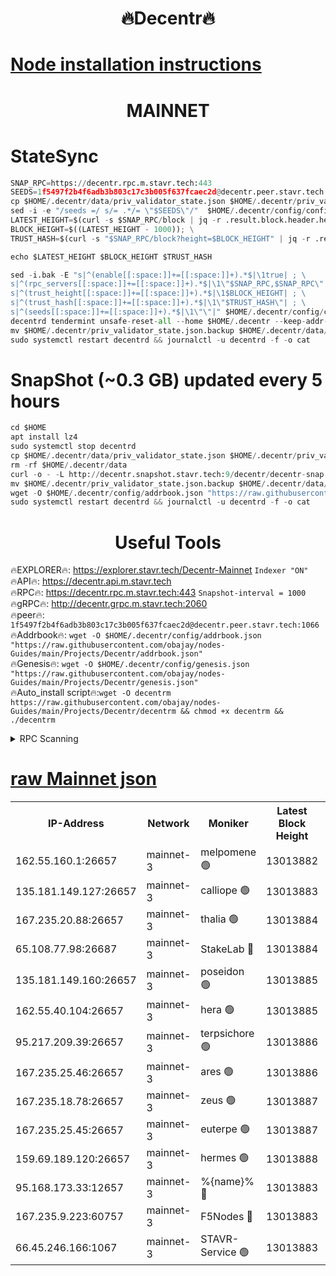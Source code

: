 <h1 align="center"> 🔥Decentr🔥</h1>

[Node installation instructions](https://github.com/obajay/nodes-Guides/tree/main/Projects/Decentr)
=
<h1 align="center"> MAINNET</h1>

# StateSync
```python
SNAP_RPC=https://decentr.rpc.m.stavr.tech:443
SEEDS=1f5497f2b4f6adb3b803c17c3b005f637fcaec2d@decentr.peer.stavr.tech:1066
cp $HOME/.decentr/data/priv_validator_state.json $HOME/.decentr/priv_validator_state.json.backup
sed -i -e "/seeds =/ s/= .*/= \"$SEEDS\"/"  $HOME/.decentr/config/config.toml
LATEST_HEIGHT=$(curl -s $SNAP_RPC/block | jq -r .result.block.header.height); \
BLOCK_HEIGHT=$((LATEST_HEIGHT - 1000)); \
TRUST_HASH=$(curl -s "$SNAP_RPC/block?height=$BLOCK_HEIGHT" | jq -r .result.block_id.hash)

echo $LATEST_HEIGHT $BLOCK_HEIGHT $TRUST_HASH

sed -i.bak -E "s|^(enable[[:space:]]+=[[:space:]]+).*$|\1true| ; \
s|^(rpc_servers[[:space:]]+=[[:space:]]+).*$|\1\"$SNAP_RPC,$SNAP_RPC\"| ; \
s|^(trust_height[[:space:]]+=[[:space:]]+).*$|\1$BLOCK_HEIGHT| ; \
s|^(trust_hash[[:space:]]+=[[:space:]]+).*$|\1\"$TRUST_HASH\"| ; \
s|^(seeds[[:space:]]+=[[:space:]]+).*$|\1\"\"|" $HOME/.decentr/config/config.toml
decentrd tendermint unsafe-reset-all --home $HOME/.decentr --keep-addr-book
mv $HOME/.decentr/priv_validator_state.json.backup $HOME/.decentr/data/priv_validator_state.json
sudo systemctl restart decentrd && journalctl -u decentrd -f -o cat
```
# SnapShot (~0.3 GB) updated every 5 hours
```python
cd $HOME
apt install lz4
sudo systemctl stop decentrd
cp $HOME/.decentr/data/priv_validator_state.json $HOME/.decentr/priv_validator_state.json.backup
rm -rf $HOME/.decentr/data
curl -o - -L http://decentr.snapshot.stavr.tech:9/decentr/decentr-snap.tar.lz4 | lz4 -c -d - | tar -x -C $HOME/.decentr --strip-components 2
mv $HOME/.decentr/priv_validator_state.json.backup $HOME/.decentr/data/priv_validator_state.json
wget -O $HOME/.decentr/config/addrbook.json "https://raw.githubusercontent.com/obajay/nodes-Guides/main/Projects/Decentr/addrbook.json"
sudo systemctl restart decentrd && journalctl -u decentrd -f -o cat
```

 <h1 align="center"> Useful Tools</h1>

🔥EXPLORER🔥:     https://explorer.stavr.tech/Decentr-Mainnet        `Indexer "ON"` \
🔥API🔥:          https://decentr.api.m.stavr.tech \
🔥RPC🔥:          https://decentr.rpc.m.stavr.tech:443              `Snapshot-interval = 1000` \
🔥gRPC🔥:         http://decentr.grpc.m.stavr.tech:2060 \
🔥peer🔥:         `1f5497f2b4f6adb3b803c17c3b005f637fcaec2d@decentr.peer.stavr.tech:1066` \
🔥Addrbook🔥:  `wget -O $HOME/.decentr/config/addrbook.json "https://raw.githubusercontent.com/obajay/nodes-Guides/main/Projects/Decentr/addrbook.json"` \
🔥Genesis🔥:  `wget -O $HOME/.decentr/config/genesis.json "https://raw.githubusercontent.com/obajay/nodes-Guides/main/Projects/Decentr/genesis.json"` \
🔥Auto_install script🔥:`wget -O decentrm https://raw.githubusercontent.com/obajay/nodes-Guides/main/Projects/Decentr/decentrm && chmod +x decentrm && ./decentrm`

<details>
<summary>RPC Scanning</summary>

<h2 align="center"> We scan nodes in real time every 4 hours. And we provide the final result of RPC endpoints.
We cannot influence the operation of these nodes in any way. </h2>


```python
If Voting Power is higher than 0 --> then the Node is a validator of the network and may be subject to attack and be a potential threat to the chain.
```
```python
We marked such validators with a red symbol
```

</details>

[raw Mainnet json](https://rpc-check.decentrm.stavr.tech/decentrm/rpc-decentrm-result.json)
=



<table><tr><th>IP-Address</th><th>Network</th><th>Moniker</th><th>Latest Block Height</th><th>Earliest Block Height</th><th>Catching Up</th><th>Tx Index</th><th>Voting Power</th><th>Scan Time</th></tr><tr><td>162.55.160.1:26657</td><td>mainnet-3</td><td>melpomene 🟢</td><td>13013882</td><td>1688950</td><td>False</td><td>on</td><td>0</td><td>2024-02-23T02:51:59.598403001UTC</td></tr><tr><td>135.181.149.127:26657</td><td>mainnet-3</td><td>calliope 🟢</td><td>13013883</td><td>1688950</td><td>False</td><td>on</td><td>0</td><td>2024-02-23T02:52:02.057000354UTC</td></tr><tr><td>167.235.20.88:26657</td><td>mainnet-3</td><td>thalia 🟢</td><td>13013884</td><td>1688950</td><td>False</td><td>on</td><td>0</td><td>2024-02-23T02:52:08.085645078UTC</td></tr><tr><td>65.108.77.98:26687</td><td>mainnet-3</td><td>StakeLab 🔴</td><td>13013884</td><td>1688950</td><td>False</td><td>on</td><td>5436095</td><td>2024-02-23T02:52:08.437793280UTC</td></tr><tr><td>135.181.149.160:26657</td><td>mainnet-3</td><td>poseidon 🟢</td><td>13013885</td><td>1688950</td><td>False</td><td>on</td><td>0</td><td>2024-02-23T02:52:13.238410993UTC</td></tr><tr><td>162.55.40.104:26657</td><td>mainnet-3</td><td>hera 🟢</td><td>13013885</td><td>1688950</td><td>False</td><td>on</td><td>0</td><td>2024-02-23T02:52:15.568077090UTC</td></tr><tr><td>95.217.209.39:26657</td><td>mainnet-3</td><td>terpsichore 🟢</td><td>13013886</td><td>1688950</td><td>False</td><td>on</td><td>0</td><td>2024-02-23T02:52:20.101871468UTC</td></tr><tr><td>167.235.25.46:26657</td><td>mainnet-3</td><td>ares 🟢</td><td>13013886</td><td>1688950</td><td>False</td><td>on</td><td>0</td><td>2024-02-23T02:52:24.487437124UTC</td></tr><tr><td>167.235.18.78:26657</td><td>mainnet-3</td><td>zeus 🟢</td><td>13013887</td><td>1688950</td><td>False</td><td>on</td><td>0</td><td>2024-02-23T02:52:26.837923190UTC</td></tr><tr><td>167.235.25.45:26657</td><td>mainnet-3</td><td>euterpe 🟢</td><td>13013887</td><td>1688950</td><td>False</td><td>on</td><td>0</td><td>2024-02-23T02:52:29.177641651UTC</td></tr><tr><td>159.69.189.120:26657</td><td>mainnet-3</td><td>hermes 🟢</td><td>13013888</td><td>1688950</td><td>False</td><td>on</td><td>0</td><td>2024-02-23T02:52:31.506745165UTC</td></tr><tr><td>95.168.173.33:12657</td><td>mainnet-3</td><td>%{name}% 🔴</td><td>13013883</td><td>8964001</td><td>False</td><td>on</td><td>4264330</td><td>2024-02-23T02:52:03.346831111UTC</td></tr><tr><td>167.235.9.223:60757</td><td>mainnet-3</td><td>F5Nodes 🔴</td><td>13013883</td><td>12380001</td><td>False</td><td>off</td><td>562</td><td>2024-02-23T02:52:03.641491775UTC</td></tr><tr><td>66.45.246.166:1067</td><td>mainnet-3</td><td>STAVR-Service 🟢</td><td>13013883</td><td>13011001</td><td>False</td><td>on</td><td>0</td><td>2024-02-23T02:52:02.761535844UTC</td></tr></table>
